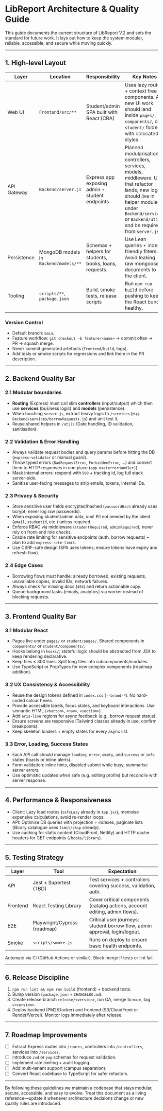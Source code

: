 # LibReport Architecture & Quality Guide

This guide documents the current structure of LibReport V.2 and sets the standard for future work. It lays out how to keep the system modular, reliable, accessible, and secure while moving quickly.

---

## 1. High‑level Layout

| Layer | Location | Responsibility | Key Notes |
| --- | --- | --- | --- |
| Web UI | `Frontend/src/**` | Student/admin SPA built with React (CRA) | Uses lazy routes + context free components. All new UI work should land inside `pages/`, `components/`, or `student/` folders with colocated styles. |
| API Gateway | `Backend/server.js` | Express app exposing admin + student endpoints | Planned modularisation: controllers, services, models, middleware. Until that refactor lands, new logic should live in helper modules under `Backend/services` or `Backend/utils` and be required from `server.js`. |
| Persistence | MongoDB models in `Backend/models/**` | Schemas + helpers for students, books, loans, requests. | Use Lean queries + index-friendly filters. Avoid leaking raw mongoose documents to the client. |
| Tooling | `scripts/**`, `package.json` | Build, smoke tests, release scripts | Run `npm run build` before pushing to keep the React bundle healthy. |

### Version Control

* Default branch: `main`.
* Feature workflow: `git checkout -b feature/<name>` → commit often → PR → squash merge.
* Never commit generated artefacts (`Frontend/build`, logs).
* Add tests or smoke scripts for regressions and link them in the PR description.

---

## 2. Backend Quality Bar

### 2.1 Modular boundaries

* **Routing** (Express) must call slim **controllers** (input/output) which then use **services** (business logic) and **models** (persistence).
* When touching `server.js`, extract heavy logic to `/services` (e.g. `Backend/services/borrowRequests.js`) and unit test it.
* Reuse shared helpers in `/utils` (Date handling, ID validation, sanitisation).

### 2.2 Validation & Error Handling

* Always validate request bodies and query params before hitting the DB (`express-validator` or manual guard).
* Throw typed errors (`BadRequestError`, `ForbiddenError`, …) and convert them to HTTP responses in one place (`app.use(errorHandler)`).
* Mask internal errors: respond with `500` + tracking id, log full stack server-side.
* Sanitise user-facing messages to strip emails, tokens, internal IDs.

### 2.3 Privacy & Security

* Store sensitive user fields encrypted/hashed (`passwordHash` already uses bcrypt; never log raw passwords).
* When exposing student/admin data, omit PII not needed by the client (`email`, `studentId`, etc.) unless required.
* Enforce RBAC via middleware (`studentRequired`, `adminRequired`); never rely on front-end role checks.
* Enable rate limiting for sensitive endpoints (auth, borrow requests) – plan to add `express-rate-limit`.
* Use CSRF-safe design (SPA uses tokens; ensure tokens have expiry and refresh flow).

### 2.4 Edge Cases

* Borrowing flows must handle: already borrowed, existing requests, unavailable copies, invalid IDs, network failures.
* Always check for missing docs (`404`) and return actionable copy.
* Queue background tasks (emails, analytics) via worker instead of blocking requests.

---

## 3. Frontend Quality Bar

### 3.1 Modular React

* Pages live under `pages/` or `student/pages/`. Shared components in `components/` or `student/components/`.
* Hooks belong in `hooks/`; stateful logic should be abstracted from JSX to keep rendering declarative.
* Keep files ≤ 300 lines. Split long files into subcomponents/modules.
* Use TypeScript or PropTypes for new complex components (roadmap addition).

### 3.2 UX Consistency & Accessibility

* Reuse the design tokens defined in `index.css` (`--brand-*`). No hard-coded colour hexes.
* Provide accessible labels, focus states, and keyboard interactions. Use semantic HTML (`<button>`, `<nav>`, `<section>`).
* Add `aria-live` regions for async feedback (e.g., borrow request status).
* Ensure screens are responsive (Tailwind classes already in use; confirm breakpoints).
* Keep skeleton loaders + empty states for every async list.

### 3.3 Error, Loading, Success States

* Each API call should manage `loading`, `error`, `empty`, and `success` or `info` states (toasts or inline alerts).
* Form validation: inline hints, disabled submit while busy, summarise server errors.
* Use optimistic updates when safe (e.g. editing profile) but reconcile with server response.

---

## 4. Performance & Responsiveness

* Client: Lazy load routes (`safeLazy` already in `App.jsx`), memoise expensive calculations, avoid re-render loops.
* API: Optimise DB queries with projection + indexes, paginate lists (library catalogue uses `limit/skip` already).
* Use caching for static content (CloudFront, Netlify) and HTTP cache headers for GET endpoints (`/books/library`).

---

## 5. Testing Strategy

| Layer | Tool | Expectation |
| --- | --- | --- |
| API | Jest + Supertest (TBD) | Test services + controllers covering success, validation, auth. |
| Frontend | React Testing Library | Cover critical components (catalog actions, account editing, admin flows). |
| E2E | Playwright/Cypress (roadmap) | Critical user journeys: student borrow flow, admin approval, login/logout. |
| Smoke | `scripts/smoke.js` | Runs on deploy to ensure basic health endpoints. |

Automate via CI (GitHub Actions or similar). Block merge if tests or lint fail.

---

## 6. Release Discipline

1. `npm run lint && npm run build` (frontend) + backend tests.
2. Bump version (`package.json` + `CHANGELOG.md`).
3. Create release branch `release/<version>`, run QA, merge to `main`, tag `v<version>`.
4. Deploy backend (PM2/Docker) and frontend (S3/CloudFront or Render/Vercel). Monitor logs immediately after release.

---

## 7. Roadmap Improvements

* [ ] Extract Express routes into `/routes`, controllers into `/controllers`, services into `/services`.
* [ ] Introduce `zod` or `yup` schemas for request validation.
* [ ] Implement rate limiting + audit logging.
* [ ] Add multi-tenant support (campus separation).
* [ ] Convert React codebase to TypeScript for safer refactors.

---

By following these guidelines we maintain a codebase that stays modular, secure, accessible, and easy to evolve. Treat this document as a living reference—update it whenever architecture decisions change or new quality rules are introduced.

